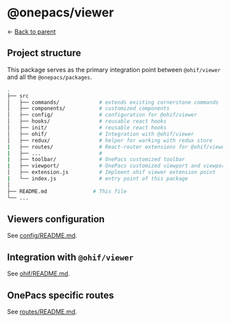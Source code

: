 # @onepacs/viewer

&leftarrow; [Back to parent](../README.md)

## Project structure

This package serves as the primary integration point between `@ohif/viewer` and all the `@onepacs/packages`.

```bash
.
├── src
│   ├── commands/             # extends existing cornerstone commands
│   ├── components/           # customized components
│   ├── config/               # configuration for @ohif/viewer
│   ├── hooks/                # reusable react hooks
│   ├── init/                 # reusable react hooks
│   ├── ohif/                 # Integration with @ohif/viewer
│   ├── redux/                # helper for working with redux store
|   ├── routes/               # React-router extensions for @ohif/viewer
|   ├── ...                   #
|   ├── toolbar/              # OnePacs customized toolbar
|   ├── viewport/             # OnePacs customized viewport and viewport overlay
│   ├── extension.js          # Impleent ohif viewer extension point
|   └── index.js              # entry point of this package
│
├── README.md               # This file
└── ...
```

## Viewers configuration

See [config/README.md](./src/config/README.md).

## Integration with `@ohif/viewer`

See [ohif/README.md](./src/ohif/README.md).

## OnePacs specific routes

See [routes/README.md](./src/routes/README.md).
